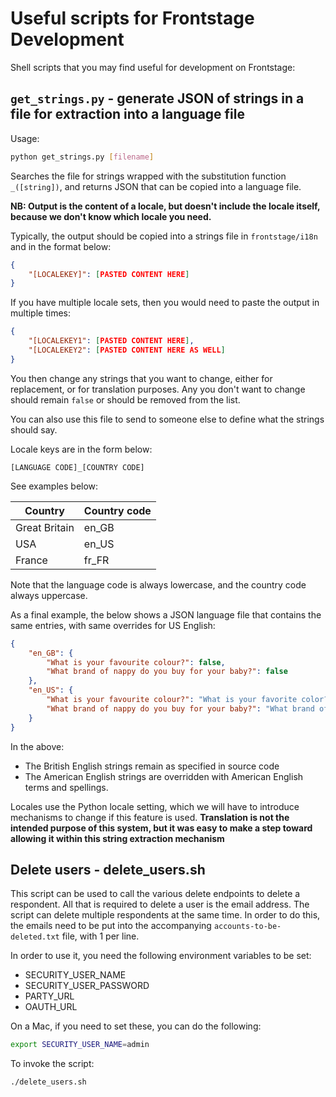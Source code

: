 # Useful scripts for Frontstage Development

Shell scripts that you may find useful for development on Frontstage:

## `get_strings.py` - generate JSON of strings in a file for extraction into a language file

Usage:

```bash
python get_strings.py [filename]
```

Searches the file for strings wrapped with the substitution function `_([string])`, and returns JSON that can be copied into a language file.

**NB: Output is the content of a locale, but doesn't include the locale itself, because we don't know which locale you need.**

Typically, the output should be copied into a strings file in `frontstage/i18n` and in the format below:

```json
{
    "[LOCALEKEY]": [PASTED CONTENT HERE]
}
```

If you have multiple locale sets, then you would need to paste the output in multiple times:

```json
{
    "[LOCALEKEY1": [PASTED CONTENT HERE],
    "[LOCALEKEY2": [PASTED CONTENT HERE AS WELL]
}
```

You then change any strings that you want to change, either for replacement, or for translation purposes.  Any you don't want to change should remain `false` or should be removed from the list.

You can also use this file to send to someone else to define what the strings should say.

Locale keys are in the form below:

`[LANGUAGE CODE]_[COUNTRY CODE]`

See examples below:

| Country         | Country code |
|-----------------|--------------|
| Great Britain   | en_GB        |
| USA             | en_US        |
| France          | fr_FR        |

Note that the language code is always lowercase, and the country code always uppercase.

As a final example, the below shows a JSON language file that contains the same entries, with same overrides for US English:

```json
{
    "en_GB": {
        "What is your favourite colour?": false,
        "What brand of nappy do you buy for your baby?": false
    },
    "en_US": {
        "What is your favourite colour?": "What is your favorite color?",
        "What brand of nappy do you buy for your baby?": "What brand of diaper do you buy for your baby?"
    }
}
```

In the above:

* The British English strings remain as specified in source code
* The American English strings are overridden with American English terms and spellings.

Locales use the Python locale setting, which we will have to introduce mechanisms to change if this feature is used.  **Translation is not the intended purpose of this system, but it was easy to make a step toward allowing it within this string extraction mechanism**

## Delete users - delete_users.sh

This script can be used to call the various delete endpoints to delete a respondent.  All that is required to delete a user is the email address. The script can delete multiple respondents at the same time.  In order to do this, the emails need to be put into the accompanying `accounts-to-be-deleted.txt` file, with 1 per line.

In order to use it, you need the following environment variables to be set:

* SECURITY_USER_NAME
* SECURITY_USER_PASSWORD
* PARTY_URL
* OAUTH_URL

On a Mac, if you need to set these, you can do the following:

```bash
export SECURITY_USER_NAME=admin
```

To invoke the script:

```bash
./delete_users.sh
```
